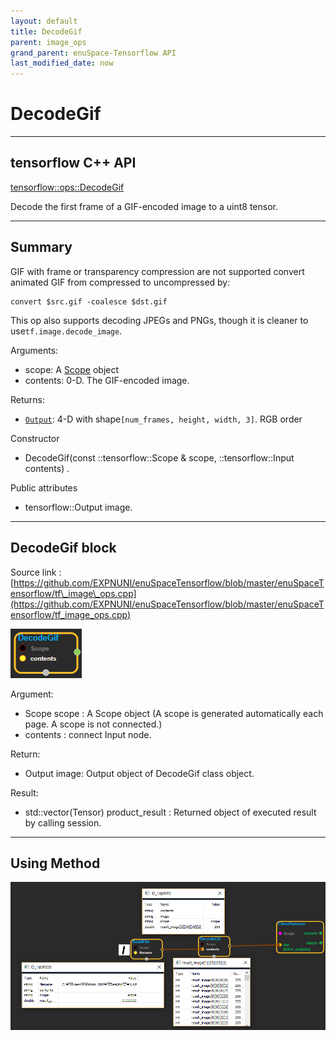 ```yaml
--- 
layout: default 
title: DecodeGif 
parent: image_ops 
grand_parent: enuSpace-Tensorflow API 
last_modified_date: now 
--- 
```


# DecodeGif

---

## tensorflow C++ API

[tensorflow::ops::DecodeGif](https://www.tensorflow.org/api_docs/cc/class/tensorflow/ops/decode-gif)

Decode the first frame of a GIF-encoded image to a uint8 tensor.

---

## Summary

GIF with frame or transparency compression are not supported convert animated GIF from compressed to uncompressed by:

```
convert $src.gif -coalesce $dst.gif
```

This op also supports decoding JPEGs and PNGs, though it is cleaner to use`tf.image.decode_image`.

Arguments:

* scope: A [Scope](https://www.tensorflow.org/api_docs/cc/class/tensorflow/scope.html#classtensorflow_1_1_scope) object
* contents: 0-D. The GIF-encoded image.

Returns:

* [`Output`](https://www.tensorflow.org/api_docs/cc/class/tensorflow/output.html#classtensorflow_1_1_output): 4-D with shape`[num_frames, height, width, 3]`. RGB order

Constructor

* DecodeGif\(const ::tensorflow::Scope & scope, ::tensorflow::Input contents\) .

Public attributes

* tensorflow::Output image.

---

## DecodeGif block

Source link : [https://github.com/EXPNUNI/enuSpaceTensorflow/blob/master/enuSpaceTensorflow/tf\_image\_ops.cpp](https://github.com/EXPNUNI/enuSpaceTensorflow/blob/master/enuSpaceTensorflow/tf_image_ops.cpp)

![](./assets/image_DecodeGif_Symbol.png)

Argument:

* Scope scope : A Scope object \(A scope is generated automatically each page. A scope is not connected.\)
* contents : connect  Input node.

Return:

* Output image: Output object of DecodeGif class object.

Result:

* std::vector\(Tensor\) product\_result : Returned object of executed result by calling session.

---

## Using Method

![](./assets/image_DecodeGif_Method.png)

